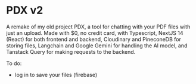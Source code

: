 # PDX v2

A remake of my old project PDX, a tool for chatting with your PDF files with just an upload.
Made with $0, no credit card, with Typescript, NextJS 14 (React) for both frontend and backend, Cloudinary and PineconeDB for storing files, Langchain and Google Gemini for handling the AI model, and Tanstack Query for making requests to the backend.

To do:
- log in to save your files (firebase)